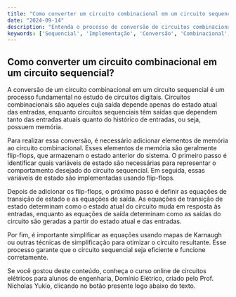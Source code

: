 ```yaml
---
title: "Como converter um circuito combinacional em um circuito sequencial?"
date: "2024-09-14"
description: "Entenda o processo de conversão de circuitos combinacionais em circuitos sequenciais no contexto de circuitos digitais."
keywords: ['Sequencial', 'Implementação', 'Conversão', 'Combinacional', 'Digital', 'Karnaugh', 'Sistema']
---
```


## Como converter um circuito combinacional em um circuito sequencial?

A conversão de um circuito combinacional em um circuito sequencial é um processo fundamental no estudo de circuitos digitais. Circuitos combinacionais são aqueles cuja saída depende apenas do estado atual das entradas, enquanto circuitos sequenciais têm saídas que dependem tanto das entradas atuais quanto do histórico de entradas, ou seja, possuem memória.

Para realizar essa conversão, é necessário adicionar elementos de memória ao circuito combinacional. Esses elementos de memória são geralmente flip-flops, que armazenam o estado anterior do sistema. O primeiro passo é identificar quais variáveis de estado são necessárias para representar o comportamento desejado do circuito sequencial. Em seguida, essas variáveis de estado são implementadas usando flip-flops.

Depois de adicionar os flip-flops, o próximo passo é definir as equações de transição de estado e as equações de saída. As equações de transição de estado determinam como o estado atual do circuito muda em resposta às entradas, enquanto as equações de saída determinam como as saídas do circuito são geradas a partir do estado atual e das entradas.

Por fim, é importante simplificar as equações usando mapas de Karnaugh ou outras técnicas de simplificação para otimizar o circuito resultante. Esse processo garante que o circuito sequencial seja eficiente e funcione corretamente.

Se você gostou deste conteúdo, conheça o curso online de circuitos elétricos para alunos de engenharia, Domínio Elétrico, criado pelo Prof. Nicholas Yukio, clicando no botão presente logo abaixo do texto.